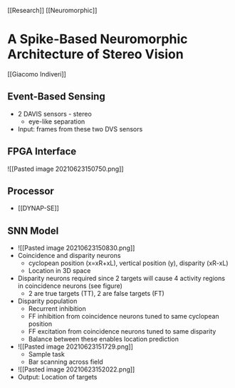 [[Research]] [[Neuromorphic]]

# A Spike-Based Neuromorphic Architecture of Stereo Vision

[[Giacomo Indiveri]]

## Event-Based Sensing
- 2 DAVIS sensors - stereo
	- eye-like separation
- Input: frames from these two DVS sensors
## FPGA Interface
![[Pasted image 20210623150750.png]]

##  Processor
- [[DYNAP-SE]]

## SNN Model
- ![[Pasted image 20210623150830.png]]
-  Coincidence and disparity neurons
	-  cyclopean position (x=xR+xL), vertical position (y), disparity (xR-xL)
	-  Location in 3D space
-  Disparity neurons required since 2 targets will cause 4 activity regions in coincidence neurons (see figure)
	-  2 are true targets (TT), 2 are false targets (FT)
-  Disparity population
	-  Recurrent inhibition
	-  FF inhibition from coincidence neurons tuned to same cyclopean position
	-  FF excitation from coincidence neurons tuned to same disparity
	-  Balance between these enables location prediction
- ![[Pasted image 20210623151729.png]]
	- Sample task
	- Bar scanning across field
- ![[Pasted image 20210623152022.png]]
- Output: Location of targets